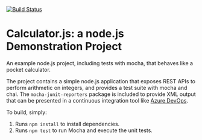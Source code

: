 [![Build Status](https://dev.azure.com/erictempestazure/Integrating%20External%20Source%20Control%20with%20Azure%20Pipelines/_apis/build/status/013310.calculator?branchName=refs%2Fpull%2F1%2Fmerge)](https://dev.azure.com/erictempestazure/Integrating%20External%20Source%20Control%20with%20Azure%20Pipelines/_build/latest?definitionId=12&branchName=refs%2Fpull%2F1%2Fmerge)

Calculator.js: a node.js Demonstration Project
==============================================
An example node.js project, including tests with mocha, that behaves like
a pocket calculator.

The project contains a simple node.js application that exposes REST APIs
to perform arithmetic on integers, and provides a test suite with mocha
and chai.  The `mocha-junit-reporters` package is included to provide XML
output that can be presented in a continuous integration tool like
[Azure DevOps](https://azure.com/devops).

To build, simply:

1. Runs `npm install` to install dependencies.
2. Runs `npm test` to run Mocha and execute the unit tests.

